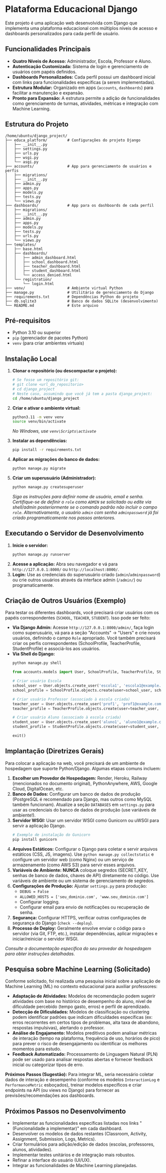 # Plataforma Educacional Django

Este projeto é uma aplicação web desenvolvida com Django que implementa uma plataforma educacional com múltiplos níveis de acesso e dashboards personalizados para cada perfil de usuário.

## Funcionalidades Principais

*   **Quatro Níveis de Acesso:** Administrador, Escola, Professor e Aluno.
*   **Autenticação Customizada:** Sistema de login e gerenciamento de usuários com papéis definidos.
*   **Dashboards Personalizados:** Cada perfil possui um dashboard inicial com links para funcionalidades específicas (a serem implementadas).
*   **Estrutura Modular:** Organizado em apps (`accounts`, `dashboards`) para facilitar a manutenção e expansão.
*   **Pronto para Expansão:** A estrutura permite a adição de funcionalidades como gerenciamento de turmas, atividades, métricas e integração com Machine Learning.

## Estrutura do Projeto

```
/home/ubuntu/django_project/
├── educa_platform/         # Configurações do projeto Django
│   ├── __init__.py
│   ├── settings.py
│   ├── urls.py
│   ├── wsgi.py
│   └── asgi.py
├── accounts/               # App para gerenciamento de usuários e perfis
│   ├── migrations/
│   ├── __init__.py
│   ├── admin.py
│   ├── apps.py
│   ├── models.py
│   ├── tests.py
│   └── views.py
├── dashboards/             # App para os dashboards de cada perfil
│   ├── migrations/
│   ├── __init__.py
│   ├── admin.py
│   ├── apps.py
│   ├── models.py
│   ├── tests.py
│   ├── urls.py
│   └── views.py
├── templates/
│   ├── base.html
│   ├── dashboards/
│   │   ├── admin_dashboard.html
│   │   ├── school_dashboard.html
│   │   ├── teacher_dashboard.html
│   │   ├── student_dashboard.html
│   │   └── access_denied.html
│   └── registration/
│       └── login.html
├── venv/                   # Ambiente virtual Python
├── manage.py               # Utilitário de gerenciamento do Django
├── requirements.txt        # Dependências Python do projeto
├── db.sqlite3              # Banco de dados SQLite (desenvolvimento)
└── README.md               # Este arquivo
```

## Pré-requisitos

*   Python 3.10 ou superior
*   `pip` (gerenciador de pacotes Python)
*   `venv` (para criar ambientes virtuais)

## Instalação Local

1.  **Clonar o repositório (ou descompactar o projeto):**
    ```bash
    # Se fosse um repositório git:
    # git clone <url_do_repositorio>
    # cd django_project
    # Neste caso, assumindo que você já tem a pasta django_project:
    cd /home/ubuntu/django_project
    ```

2.  **Criar e ativar o ambiente virtual:**
    ```bash
    python3.11 -m venv venv
    source venv/bin/activate
    ```
    *No Windows, use `venv\Scripts\activate`*

3.  **Instalar as dependências:**
    ```bash
    pip install -r requirements.txt
    ```

4.  **Aplicar as migrações do banco de dados:**
    ```bash
    python manage.py migrate
    ```

5.  **Criar um superusuário (Administrador):**
    ```bash
    python manage.py createsuperuser
    ```
    *Siga as instruções para definir nome de usuário, email e senha. Certifique-se de definir o `role` como `ADMIN` se solicitado ou edite via shell/admin posteriormente se o comando padrão não incluir o campo `role`.*
    *Alternativamente, o usuário `admin` com senha `adminpassword` já foi criado programaticamente nos passos anteriores.*

## Executando o Servidor de Desenvolvimento

1.  **Inicie o servidor:**
    ```bash
    python manage.py runserver
    ```
2.  **Acesse a aplicação:** Abra seu navegador e vá para `http://127.0.0.1:8000/` ou `http://localhost:8000/`.
3.  **Login:** Use as credenciais do superusuário criado (`admin`/`adminpassword`) ou crie outros usuários através da interface admin (`/admin/`) ou programaticamente.

## Criação de Outros Usuários (Exemplo)

Para testar os diferentes dashboards, você precisará criar usuários com os papéis correspondentes (`SCHOOL`, `TEACHER`, `STUDENT`). Isso pode ser feito:

*   **Via Django Admin:** Acesse `http://127.0.0.1:8000/admin/`, faça login como superusuário, vá para a seção "Accounts" -> "Users" e crie novos usuários, definindo o campo `Role` apropriado. Você também precisará criar os perfis correspondentes (SchoolProfile, TeacherProfile, StudentProfile) e associá-los aos usuários.
*   **Via Shell do Django:**
    ```bash
    python manage.py shell
    ```
    ```python
    from accounts.models import User, SchoolProfile, TeacherProfile, StudentProfile

    # Criar usuário Escola
    school_user = User.objects.create_user('escola1', 'escola1@example.com', 'password', role='SCHOOL')
    school_profile = SchoolProfile.objects.create(user=school_user, school_name='Escola Exemplo 1')

    # Criar usuário Professor (associado à escola criada)
    teacher_user = User.objects.create_user('prof1', 'prof1@example.com', 'password', role='TEACHER')
    teacher_profile = TeacherProfile.objects.create(user=teacher_user, school=school_profile)

    # Criar usuário Aluno (associado à escola criada)
    student_user = User.objects.create_user('aluno1', 'aluno1@example.com', 'password', role='STUDENT')
    student_profile = StudentProfile.objects.create(user=student_user, school=school_profile)

    exit()
    ```

## Implantação (Diretrizes Gerais)

Para colocar a aplicação na web, você precisará de um ambiente de hospedagem que suporte Python/Django. Algumas etapas comuns incluem:

1.  **Escolher um Provedor de Hospedagem:** Render, Heroku, Railway (mencionados no documento original), PythonAnywhere, AWS, Google Cloud, DigitalOcean, etc.
2.  **Banco de Dados:** Configurar um banco de dados de produção (PostgreSQL é recomendado para Django, mas outros como MySQL também funcionam). Atualize a seção `DATABASES` em `settings.py` para usar as credenciais do banco de dados de produção (use variáveis de ambiente!).
3.  **Servidor WSGI:** Usar um servidor WSGI como Gunicorn ou uWSGI para servir a aplicação Django.
    ```bash
    # Exemplo de instalação do Gunicorn
    pip install gunicorn
    ```
4.  **Arquivos Estáticos:** Configurar o Django para coletar e servir arquivos estáticos (CSS, JS, imagens). Use `python manage.py collectstatic` e configure um servidor web (como Nginx) ou um serviço de armazenamento (como AWS S3) para servir esses arquivos.
5.  **Variáveis de Ambiente:** **NUNCA** coloque segredos (SECRET_KEY, senhas de banco de dados, chaves de API) diretamente no código. Use variáveis de ambiente ou um sistema de gerenciamento de segredos.
6.  **Configurações de Produção:** Ajustar `settings.py` para produção:
    *   `DEBUG = False`
    *   `ALLOWED_HOSTS = ['seu_dominio.com', 'www.seu_dominio.com']`
    *   Configurar logging.
    *   Configurar email para envio de notificações ou recuperação de senha.
7.  **Segurança:** Configurar HTTPS, verificar outras configurações de segurança do Django (`check --deploy`).
8.  **Processo de Deploy:** Geralmente envolve enviar o código para o servidor (via Git, FTP, etc.), instalar dependências, aplicar migrações e iniciar/reiniciar o servidor WSGI.

*Consulte a documentação específica do seu provedor de hospedagem para obter instruções detalhadas.* 

## Pesquisa sobre Machine Learning (Solicitado)

Conforme solicitado, foi realizada uma pesquisa inicial sobre a aplicação de Machine Learning (ML) no contexto educacional para auxiliar professores:

*   **Adaptação de Atividades:** Modelos de recomendação podem sugerir atividades com base no histórico de desempenho do aluno, nível de dificuldade percebido (tempo gasto, erros) e perfil de aprendizado.
*   **Detecção de Dificuldades:** Modelos de classificação ou clustering podem identificar padrões que indicam dificuldades específicas (ex: erros recorrentes em certos tipos de problemas, alta taxa de abandono, respostas impulsivas), alertando o professor.
*   **Análise de Engajamento:** Modelos preditivos podem analisar métricas de interação (tempo na plataforma, frequência de uso, horários de pico) para prever o risco de desengajamento ou identificar os melhores momentos para estudo.
*   **Feedback Automatizado:** Processamento de Linguagem Natural (PLN) pode ser usado para analisar respostas abertas e fornecer feedback inicial ou categorizar tipos de erro.

**Próximos Passos (Sugestão):** Para integrar ML, seria necessário coletar dados de interação e desempenho (conforme os modelos `InteractionLog` e `PerformanceMetric` esboçados), treinar modelos específicos e criar endpoints na API (ou views no Django) para fornecer as previsões/recomendações aos dashboards.

## Próximos Passos no Desenvolvimento

*   Implementar as funcionalidades específicas listadas nos links "(Funcionalidade a implementar)" em cada dashboard.
*   Desenvolver os modelos de dados restantes (Classroom, Activity, Assignment, Submission, Logs, Metrics).
*   Criar formulários para adição/edição de dados (escolas, professores, alunos, atividades).
*   Implementar testes unitários e de integração mais robustos.
*   Refinar a interface do usuário (UI/UX).
*   Integrar as funcionalidades de Machine Learning planejadas.

